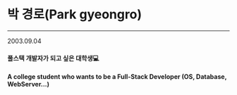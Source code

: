 # 박 경로(Park gyeongro)
---
2003.09.04
#### 풀스택 개발자가 되고 싶은 대학생:computer:
#### A college student who wants to be a Full-Stack Developer (OS, Database, WebServer...)

<!---
PARKGYEONGRO/PARKGYEONGRO is a ✨ special ✨ repository because its `README.md` (this file) appears on your GitHub profile.
You can click the Preview link to take a look at your changes.
--->
